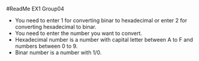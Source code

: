 #ReadMe EX1 Group04
* You need to enter 1 for converting binar to hexadecimal or enter 2 for converting hexadecimal to binar.
* You need to enter the number you want to convert.
* Hexadecimal number is a number with capital letter between A to F and numbers between 0 to 9.
* Binar number is a number with 1/0.
